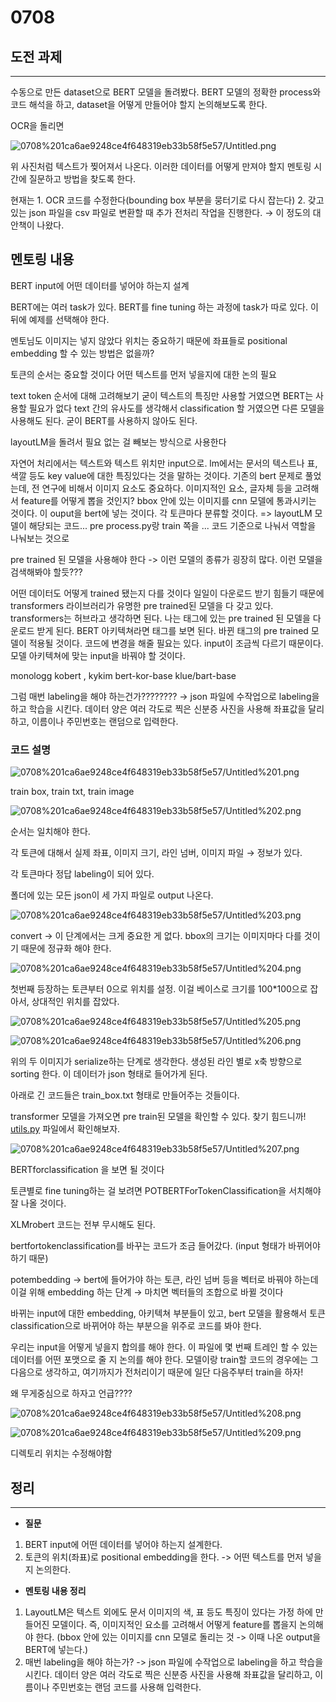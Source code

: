 # 0708

## 도전 과제

---

수동으로 만든 dataset으로 BERT 모델을 돌려봤다. BERT 모델의 정확한 process와 코드 해석을 하고, dataset을 어떻게 만들어야 할지 논의해보도록 한다. 

OCR을 돌리면 

![0708%201ca6ae9248ce4f648319eb33b58f5e57/Untitled.png](0708%201ca6ae9248ce4f648319eb33b58f5e57/Untitled.png)

위 사진처럼 텍스트가 찢어져서 나온다. 이러한 데이터를 어떻게 만져야 할지 멘토링 시간에 질문하고 방법을 찾도록 한다. 

현재는 1. OCR 코드를 수정한다(bounding box 부분을 뭉터기로 다시 잡는다) 2. 갖고 있는 json 파일을 csv 파일로 변환할 때 추가 전처리 작업을 진행한다. → 이 정도의 대안책이 나왔다. 

## 멘토링 내용

BERT input에 어떤 데이터를 넣어야 하는지 설계 

BERT에는 여러 task가 있다. BERT를 fine tuning 하는 과정에 task가 따로 있다. 이 뒤에 예제를 선택해야 한다.

멘토님도 이미지는 넣지 않았다
위치는 중요하기 때문에 좌표들로 positional embedding 할 수 있는 방법은 없을까?

토큰의 순서는 중요할 것이다
어떤 텍스트를 먼저 넣을지에 대한 논의 필요

text token 순서에 대해 고려해보기
굳이 텍스트의 특징만 사용할 거였으면 BERT는 사용할 필요가 없다
text 간의 유사도를 생각해서 classification 할 거였으면 다른 모델을 사용해도 된다. 굳이 BERT를 사용하지 않아도 된다.

layoutLM을 돌려서 필요 없는 걸 빼보는 방식으로 사용한다

자연어 처리에서는 텍스트와 텍스트 위치만 input으로. lm에서는 문서의 텍스트나 표, 색깔 등도 key value에 대한 특징있다는 것을 말하는 것이다. 기존의 bert 문제로 풀었는데, 전 연구에 비해서 이미지 요소도 중요하다. 이미지적인 요소, 글자체 등을 고려해서 feature를 어떻게 뽑을 것인지? bbox 안에 있는 이미지를 cnn 모델에 통과시키는 것이다. 이 ouput을 bert에 넣는 것이다. 각 토큰마다 분류할 것이다. => layoutLM
모델이 해당되는 코드... pre process.py랑 train 쪽을 ... 코드 기준으로 나눠서 역할을 나눠보는 것으로

pre trained 된 모델을 사용해야 한다 -> 이런 모델의 종류가 굉장히 많다. 이런 모델을 검색해봐야 할듯???

어떤 데이터도 어떻게 trained 됐는지 다를 것이다
일일이 다운로드 받기 힘들기 때문에 transformers 라이브러리가 유명한 pre trained된 모델을 다 갖고 있다. transformers는 허브라고 생각하면 된다. 나는 태그에 있는 pre trained 된 모델을 다운로드 받게 된다. BERT 아키텍쳐라면 태그를 보면 된다. 바뀐 태그의 pre trained 모델이 적용될 것이다.
코드에 변경을 해줄 필요는 있다. input이 조금씩 다르기 때문이다.
모델 아키텍쳐에 맞는 input을 바꿔야 할 것이다.

monologg kobert , kykim bert-kor-base
klue/bart-base

그럼 매번 labeling을 해야 하는건가???????? → json 파일에 수작업으로 labeling을 하고 학습을 시킨다. 데이터 양은 여러 각도로 찍은 신분증 사진을 사용해 좌표값을 달리 하고, 이름이나 주민번호는 랜덤으로 입력한다. 

### 코드 설명

![0708%201ca6ae9248ce4f648319eb33b58f5e57/Untitled%201.png](0708%201ca6ae9248ce4f648319eb33b58f5e57/Untitled%201.png)

train box, train txt, train image 

![0708%201ca6ae9248ce4f648319eb33b58f5e57/Untitled%202.png](0708%201ca6ae9248ce4f648319eb33b58f5e57/Untitled%202.png)

순서는 일치해야 한다. 

각 토큰에 대해서 실제 좌표, 이미지 크기, 라인 넘버, 이미지 파일 → 정보가 있다. 

각 토큰마다 정답 labeling이 되어 있다. 

폴더에 있는 모든 json이 세 가지 파일로 output 나온다. 

![0708%201ca6ae9248ce4f648319eb33b58f5e57/Untitled%203.png](0708%201ca6ae9248ce4f648319eb33b58f5e57/Untitled%203.png)

convert → 이 단계에서는 크게 중요한 게 없다. bbox의 크기는 이미지마다 다를 것이기 때문에 정규화 해야 한다. 

![0708%201ca6ae9248ce4f648319eb33b58f5e57/Untitled%204.png](0708%201ca6ae9248ce4f648319eb33b58f5e57/Untitled%204.png)

첫번째 등장하는 토큰부터 0으로 위치를 설정. 이걸 베이스로 크기를 100*100으로 잡아서, 상대적인 위치를 잡았다. 

![0708%201ca6ae9248ce4f648319eb33b58f5e57/Untitled%205.png](0708%201ca6ae9248ce4f648319eb33b58f5e57/Untitled%205.png)

![0708%201ca6ae9248ce4f648319eb33b58f5e57/Untitled%206.png](0708%201ca6ae9248ce4f648319eb33b58f5e57/Untitled%206.png)

위의 두 이미지가 serialize하는 단계로 생각한다. 생성된 라인 별로 x축 방향으로 sorting 한다. 이 데이터가 json 형태로 들어가게 된다. 

아래로 긴 코드들은 train_box.txt 형태로 만들어주는 것들이다. 

transformer 모델을 가져오면 pre train된 모델을 확인할 수 있다. 찾기 힘드니까! [utils.py](http://utils.py) 파일에서 확인해보자. 

![0708%201ca6ae9248ce4f648319eb33b58f5e57/Untitled%207.png](0708%201ca6ae9248ce4f648319eb33b58f5e57/Untitled%207.png)

BERTforclassification 을 보면 될 것이다 

토큰별로 fine tuning하는 걸 보려면 POTBERTForTokenClassification을 서치해야 잘 나올 것이다. 

XLMrobert 코드는 전부 무시해도 된다. 

bertfortokenclassification를 바꾸는 코드가 조금 들어갔다. (input 형태가 바뀌어야 하기 때문)

potembedding → bert에 들어가야 하는 토큰, 라인 넘버 등을 벡터로 바꿔야 하는데 이걸 위해 embedding 하는 단계 → 마치면 벡터들의 조합으로 바뀔 것이다 

바뀌는 input에 대한 embedding, 아키텍쳐 부분들이 있고, bert 모델을 활용해서 토큰 classification으로 바뀌어야 하는 부분으을 위주로 코드를 봐야 한다. 

우리는 input을 어떻게 넣을지 합의를 해야 한다. 이 파일에 몇 번째 트레인 할 수 있는 데이터를 어떤 포맷으로 줄 지 논의를 해야 한다. 모델이랑 train할 코드의 경우에는 그 다음으로 생각하고, 여기까지가 전처리이기 때문에 일단 다음주부터 train을 하자! 

왜 무게중심으로 하자고 언급???? 

![0708%201ca6ae9248ce4f648319eb33b58f5e57/Untitled%208.png](0708%201ca6ae9248ce4f648319eb33b58f5e57/Untitled%208.png)

![0708%201ca6ae9248ce4f648319eb33b58f5e57/Untitled%209.png](0708%201ca6ae9248ce4f648319eb33b58f5e57/Untitled%209.png)

디렉토리 위치는 수정해야함 

## 정리

---

- **질문**
1. BERT input에 어떤 데이터를 넣어야 하는지 설계한다.
2. 토큰의 위치(좌표)로 positional embedding을 한다. -> 어떤 텍스트를 먼저 넣을지 논의한다.
- **멘토링 내용 정리**
1. LayoutLM은 텍스트 외에도 문서 이미지의 색, 표 등도 특징이 있다는 가정 하에 만들어진 모델이다. 즉, 이미지적인 요소를 고려해서 어떻게 feature를 뽑을지 논의해야 한다. (bbox 안에 있는 이미지를 cnn 모델로 돌리는 것 -> 이때 나온 output을 BERT에 넣는다.)
2. 매번 labeling을 해야 하는가? -> json 파일에 수작업으로 labeling을 하고 학습을 시킨다. 데이터 양은 여러 각도로 찍은 신분증 사진을 사용해 좌표값을 달리하고, 이름이나 주민번호는 랜덤 코드를 사용해 입력한다.
